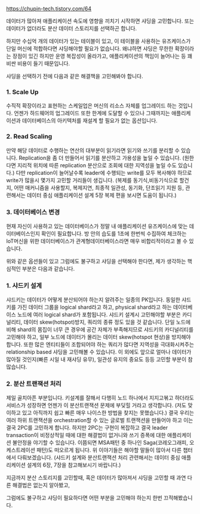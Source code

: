 https://chupin-tech.tistory.com/64


데이터가 많아져 애플리케이션 속도에 영향을 끼치기 시작하면 샤딩을 고민합니다.
또는 데이터가 없더라도 분산 데이터 스토리지를 선택하곤 합니다.


하지만 수십억 개의 데이터가 있는 테이블이 있고,
이 테이블을 사용하는 유즈케이스가 단일 머신에 적합하다면 샤딩해야할 필요가 없습니다.
왜냐하면 샤딩은 무한한 확장이라는 장점이 있긴 하지만 운영 복잡성이 올라가고, 애플리케이션의 책임이 늘어나는 등 꽤 비싼 비용이 들기 때문입니다.

샤딩을 선택하기 전에 다음과 같은 해결책을 고민해봐야 합니다.

### 1. Scale Up
수직적 확장이라고 표현하는 스케일업은 머신의 리소스 자체를 업그레이드 하는 것입니다.
언젠가 하드웨어의 업그레이드 또한 한계에 도달할 수 있으나 그때까지는 애플리케이션과 데이터베이스의 아키텍처를 재설계 할 필요가 없는 옵션입니다.



### 2. Read Scaling
만약 해당 데이터로 수행하는 연산의 대부분이 읽기라면 읽기와 쓰기를 분리할 수 있습니다.
Replication을 좀 더 만들어서 읽기를 분산하고 가용성을 높일 수 있습니다.
(원한다면 지리적 위치에 따른 replication 분산으로 조회에 대한 지역성을 높일 수도 있습니다.)
다만 replication이 늘어날수록 leader에 수행되는 write를 모두 복사해야 하므로 write가 많을시 몇가지 고민할 거리들이 생깁니다.
(복제를 동기식,비동기식으로 할건지, 어떤 매커니즘을 사용할지, 복제지연, 최종적 일관성, 동기화, 단조읽기 지원 등, 관련해서는 데이터 중심 애플리케이션 설계 5장 복제 편을 보시면 도움이 됩니다.)



### 3. 데이터베이스 변경

현재 자신이 사용하고 있는 데이터베이스가 정말 내 애플리케이션 유즈케이스에 맞는 데이터베이스인지 확인이 필요합니다.
방 안의 습도를 1초에 한번씩 수집하여 체크하는 IoT머신을 위한 데이터베이스가 관계형데이터베이스라면 매우 비합리적이라고 볼 수 있습니다.


위와 같은 옵션들이 있고 그럼에도 불구하고 샤딩을 선택해야 한다면, 제가 생각하는 핵심적인 부분은 다음과 같습니다.



### 1. 샤드키 설계
샤드키는 데이터가 어떻게 분산되어야 하는지 알려주는 일종의 PK입니다.
동일한 샤드키를 가진 데이터 그룹을 logical shard라고 하고, physical shard라고 하는 데이터베이스 노드에 여러 logical shard가 포함됩니다.
샤드키 설계시 고민해야할 부분은 카디널리티, 데이터 skew(hotspot)방지, 쿼리의 종류 정도 있을 것 같습니다.
단일 노드에 비해 shard의 몸집이 너무 큰 경우에 공간 자체가 부족해지므로 샤드키의 카디널리티를 고민해야 하고,
일부 노드에 데이터가 몰리는 데이터 skew(hotspot 현상)을 방지해야 합니다.
또한 많은 엔티티들이 조합되어야 하는 쿼리가 많다면 지역성을 극대화시켜주는 relationship based 샤딩을 고민해볼 수 있습니다.
이 외에도 앞으로 얼마나 데이터가 많아질 것인지(빠른 시일 내 재샤딩 유무), 일관성 유지의 중요도 등등 고민할 부분이 참 많습니다.

### 2. 분산 트랜잭션 처리
제일 골치아픈 부분입니다. 키설계를 잘해서 다행히 노드 하나에서 지지고볶고 하더라도 서비스가 성장하면 언젠가 이 분산트랜잭션 문제에 부딪힐 거라고 생각합니다. (저도 맞이하고 있고 아직까지 쉽고 빠른 매우 나이스한 방법을 찾지는 못했습니다.)
결국 우리는 여러 하위 트랜잭션을 orchestration할 수 있는 글로벌 트랜잭션을 만들어야 하고 이는 결국 2PC를 고민하게 합니다.
하지만 2PC는 구현이 복잡하고 결국 leader transaction이 비정상적일 때에 대한 해결법이 없거니와 쓰기 증폭에 대한 애플리케이션 불안정을 야기할 수 있습니다. 이쯤되면 MSA패턴 중 하나인 Saga(코레오그래피, 오케스트레이션 패턴)도 떠오르게 됩니다.
위 이야기들은 해야할 말들이 많아서 다른 챕터에서 다뤄보겠습니다.
(샤드키 설계와 분산트랜잭션 처리 관련해서는 데이터 중심 애플리케이션 설계의 6장, 7장을 참고해보시기 바랍니다.)


지금까지 분산 스토리지를 고민할때, 혹은 데이터가 많아져서 샤딩을 고민할 때 과연 다른 해결법은 없는지 알아봤고,

그럼에도 불구하고 샤딩이 필요하다면 어떤 부분을 고민해야 하는지 한번 끄적해봤습니다.

